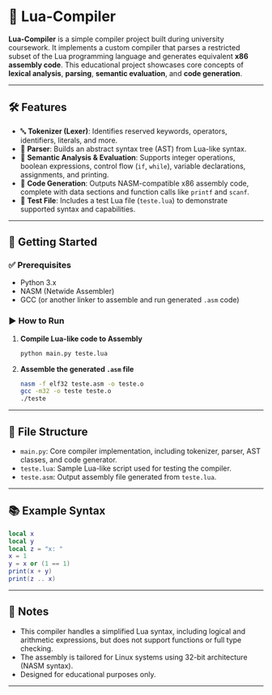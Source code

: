 
# 🧠 Lua-Compiler

**Lua-Compiler** is a simple compiler project built during university coursework. It implements a custom compiler that parses a restricted subset of the Lua programming language and generates equivalent **x86 assembly code**. This educational project showcases core concepts of **lexical analysis**, **parsing**, **semantic evaluation**, and **code generation**.

---

## 🛠️ Features

- 🔤 **Tokenizer (Lexer)**: Identifies reserved keywords, operators, identifiers, literals, and more.
- 🌳 **Parser**: Builds an abstract syntax tree (AST) from Lua-like syntax.
- 🧠 **Semantic Analysis & Evaluation**: Supports integer operations, boolean expressions, control flow (`if`, `while`), variable declarations, assignments, and printing.
- 🧾 **Code Generation**: Outputs NASM-compatible x86 assembly code, complete with data sections and function calls like `printf` and `scanf`.
- 🎯 **Test File**: Includes a test Lua file (`teste.lua`) to demonstrate supported syntax and capabilities.

---

## 🚀 Getting Started

### ✅ Prerequisites
- Python 3.x
- NASM (Netwide Assembler)
- GCC (or another linker to assemble and run generated `.asm` code)

### ▶️ How to Run

1. **Compile Lua-like code to Assembly**
   ```bash
   python main.py teste.lua
   ```

2. **Assemble the generated `.asm` file**
   ```bash
   nasm -f elf32 teste.asm -o teste.o
   gcc -m32 -o teste teste.o
   ./teste
   ```

---

## 📂 File Structure

- `main.py`: Core compiler implementation, including tokenizer, parser, AST classes, and code generator.
- `teste.lua`: Sample Lua-like script used for testing the compiler.
- `teste.asm`: Output assembly file generated from `teste.lua`.

---

## 📚 Example Syntax

```lua
local x
local y
local z = "x: "
x = 1
y = x or (1 == 1)
print(x + y)
print(z .. x)
```

---

## 📎 Notes

- This compiler handles a simplified Lua syntax, including logical and arithmetic expressions, but does not support functions or full type checking.
- The assembly is tailored for Linux systems using 32-bit architecture (NASM syntax).
- Designed for educational purposes only.

---
